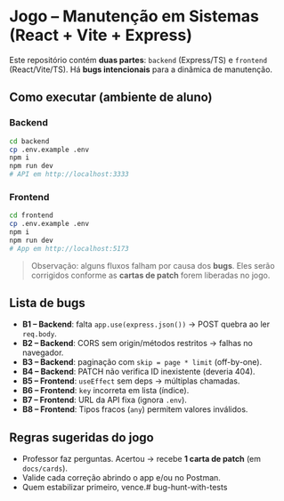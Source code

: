 # Jogo – Manutenção em Sistemas (React + Vite + Express)

Este repositório contém **duas partes**: `backend` (Express/TS) e `frontend` (React/Vite/TS). Há **bugs intencionais** para a dinâmica de manutenção.

## Como executar (ambiente de aluno)

### Backend
```bash
cd backend
cp .env.example .env
npm i
npm run dev
# API em http://localhost:3333
```

### Frontend
```bash
cd frontend
cp .env.example .env
npm i
npm run dev
# App em http://localhost:5173
```

> Observação: alguns fluxos falham por causa dos **bugs**. Eles serão corrigidos conforme as **cartas de patch** forem liberadas no jogo.

## Lista de bugs

- **B1 – Backend**: falta `app.use(express.json())` → POST quebra ao ler `req.body`.
- **B2 – Backend**: CORS sem origin/métodos restritos → falhas no navegador.
- **B3 – Backend**: paginação com `skip = page * limit` (off-by-one).
- **B4 – Backend**: PATCH não verifica ID inexistente (deveria 404).
- **B5 – Frontend**: `useEffect` sem deps → múltiplas chamadas.
- **B6 – Frontend**: `key` incorreta em lista (índice).
- **B7 – Frontend**: URL da API fixa (ignora `.env`).
- **B8 – Frontend**: Tipos fracos (`any`) permitem valores inválidos.

## Regras sugeridas do jogo
- Professor faz perguntas. Acertou → recebe **1 carta de patch** (em `docs/cards`).
- Valide cada correção abrindo o app e/ou no Postman.
- Quem estabilizar primeiro, vence.# bug-hunt-with-tests
